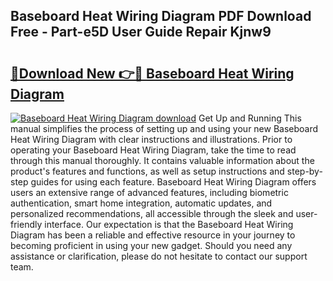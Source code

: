 ## Baseboard Heat Wiring Diagram PDF Download Free - Part-e5D User Guide Repair Kjnw9

# <h2><a href="http://dfm0l9w.blite.top/?on=Baseboard+Heat+Wiring+Diagram">🔗Download New 👉🔴 Baseboard Heat Wiring Diagram</a></h2>

[![Baseboard Heat Wiring Diagram download](https://i.imgur.com/lujVjoI.png)](http://dfm0l9w.blite.top/?on=Baseboard+Heat+Wiring+Diagram)
Get Up and Running This manual simplifies the process of setting up and using your new Baseboard Heat Wiring Diagram with clear instructions and illustrations. Prior to operating your Baseboard Heat Wiring Diagram, take the time to read through this manual thoroughly. It contains valuable information about the product's features and functions, as well as setup instructions and step-by-step guides for using each feature. Baseboard Heat Wiring Diagram offers users an extensive range of advanced features, including biometric authentication, smart home integration, automatic updates, and personalized recommendations, all accessible through the sleek and user-friendly interface. Our expectation is that the Baseboard Heat Wiring Diagram has been a reliable and effective resource in your journey to becoming proficient in using your new gadget. Should you need any assistance or clarification, please do not hesitate to contact our support team.
